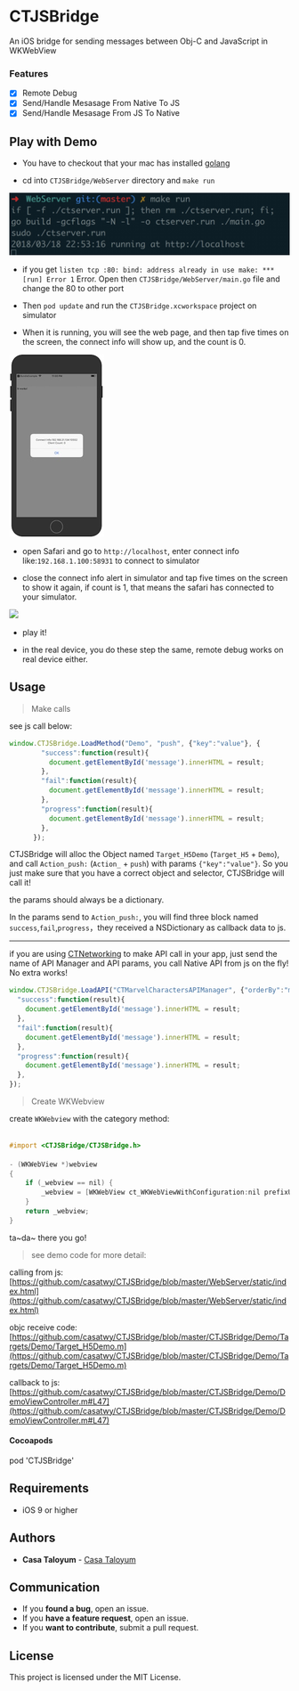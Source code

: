# CTJSBridge

An iOS bridge for sending messages between Obj-C and JavaScript in WKWebView

### Features

- [x] Remote Debug
- [x] Send/Handle Mesasage From Native To JS
- [x] Send/Handle Mesasage From JS To Native

## Play with Demo

- You have to checkout that your mac has installed [golang](https://golang.org/doc/install)

- cd into `CTJSBridge/WebServer` directory and `make run` 

![](image/make_run.jpg)

- if you get `listen tcp :80: bind: address already in use
make: *** [run] Error 1` Error. Open then `CTJSBridge/WebServer/main.go` file and change the 80 to other port

- Then `pod update` and run the `CTJSBridge.xcworkspace` project on simulator

- When it is running, you will see the web page, and then tap five times on the screen, the connect info will show up, and the count is 0.

![](image/simulator.jpg)

- open Safari and go to `http://localhost`, enter connect info like:`192.168.1.100:58931` to connect to simulator

- close the connect info alert in simulator and tap five times on the screen to show it again, if count is 1, that means the safari has connected to your simulator.

![](image/finally.gif)

- play it!

- in the real device, you do these step the same, remote debug works on real device either.


## Usage

> Make calls

see js call below:

```javascript
window.CTJSBridge.LoadMethod("Demo", "push", {"key":"value"}, {
        "success":function(result){
          document.getElementById('message').innerHTML = result;
        },
        "fail":function(result){
          document.getElementById('message').innerHTML = result;
        },
        "progress":function(result){
          document.getElementById('message').innerHTML = result;
        },
      });
```

CTJSBridge will alloc the Object named `Target_H5Demo` (`Target_H5` + `Demo`), and call `Action_push:` (`Action_` + `push`) with params `{"key":"value"}`. So you just make sure that you have a correct object and selector, CTJSBridge will call it!

the params should always be a dictionary.

In the params send to `Action_push:`, you will find three block named `success`,`fail`,`progress`，they received a NSDictionary as callback data to js.

---

if you are using [CTNetworking](https://github.com/casatwy/CTNetworking) to make API call in your app, just send the name of API Manager and API params, you call Native API from js on the fly! No extra works!

```javascript
window.CTJSBridge.LoadAPI("CTMarvelCharactersAPIManager", {"orderBy":"modified"}, {
  "success":function(result){
    document.getElementById('message').innerHTML = result;
  },
  "fail":function(result){
    document.getElementById('message').innerHTML = result;
  },
  "progress":function(result){
    document.getElementById('message').innerHTML = result;
  },
});
```

> Create WKWebview

create `WKWebview` with the category method:

```objective-c

#import <CTJSBridge/CTJSBridge.h>

- (WKWebView *)webview
{
    if (_webview == nil) {
        _webview = [WKWebView ct_WKWebViewWithConfiguration:nil prefixUserAgent:nil];
    }
    return _webview;
}
```

ta~da~ there you go!

> see demo code for more detail:

calling from js: [https://github.com/casatwy/CTJSBridge/blob/master/WebServer/static/index.html](https://github.com/casatwy/CTJSBridge/blob/master/WebServer/static/index.html)

objc receive code: [https://github.com/casatwy/CTJSBridge/blob/master/CTJSBridge/Demo/Targets/Demo/Target_H5Demo.m](https://github.com/casatwy/CTJSBridge/blob/master/CTJSBridge/Demo/Targets/Demo/Target_H5Demo.m)

callback to js: [https://github.com/casatwy/CTJSBridge/blob/master/CTJSBridge/Demo/DemoViewController.m#L47](https://github.com/casatwy/CTJSBridge/blob/master/CTJSBridge/Demo/DemoViewController.m#L47)

#### Cocoapods

pod 'CTJSBridge'

## Requirements

* iOS 9 or higher

## Authors

* **Casa Taloyum** -  [Casa Taloyum](https://github.com/casatwy)

## Communication

* If you **found a bug**, open an issue.
* If you **have a feature request**, open an issue.
* If you **want to contribute**, submit a pull request.

## License

This project is licensed under the MIT License.

